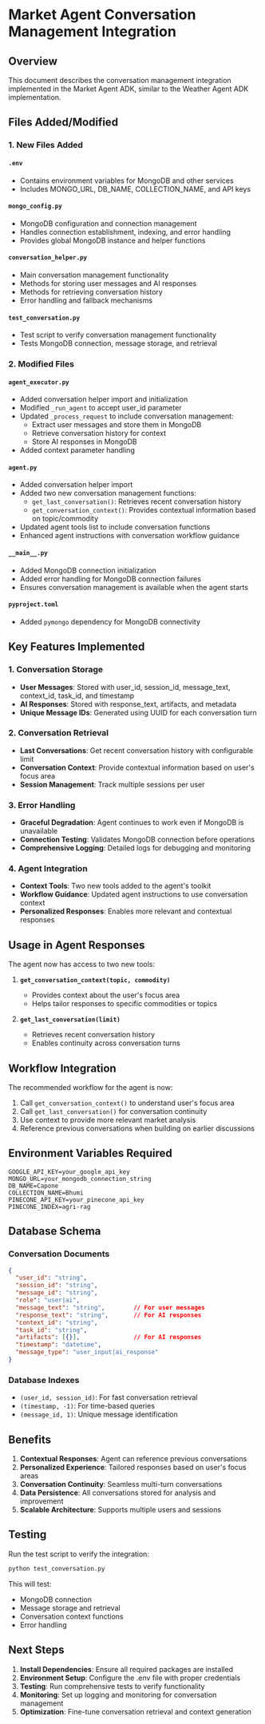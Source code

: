 # Market Agent Conversation Management Integration

## Overview

This document describes the conversation management integration implemented in the Market Agent ADK, similar to the Weather Agent ADK implementation.

## Files Added/Modified

### 1. New Files Added

#### `.env`
- Contains environment variables for MongoDB and other services
- Includes MONGO_URL, DB_NAME, COLLECTION_NAME, and API keys

#### `mongo_config.py`
- MongoDB configuration and connection management
- Handles connection establishment, indexing, and error handling
- Provides global MongoDB instance and helper functions

#### `conversation_helper.py`
- Main conversation management functionality
- Methods for storing user messages and AI responses
- Methods for retrieving conversation history
- Error handling and fallback mechanisms

#### `test_conversation.py`
- Test script to verify conversation management functionality
- Tests MongoDB connection, message storage, and retrieval

### 2. Modified Files

#### `agent_executor.py`
- Added conversation helper import and initialization
- Modified `_run_agent` to accept user_id parameter
- Updated `_process_request` to include conversation management:
  - Extract user messages and store them in MongoDB
  - Retrieve conversation history for context
  - Store AI responses in MongoDB
- Added context parameter handling

#### `agent.py`
- Added conversation helper import
- Added two new conversation management functions:
  - `get_last_conversation()`: Retrieves recent conversation history
  - `get_conversation_context()`: Provides contextual information based on topic/commodity
- Updated agent tools list to include conversation functions
- Enhanced agent instructions with conversation workflow guidance

#### `__main__.py`
- Added MongoDB connection initialization
- Added error handling for MongoDB connection failures
- Ensures conversation management is available when the agent starts

#### `pyproject.toml`
- Added `pymongo` dependency for MongoDB connectivity

## Key Features Implemented

### 1. Conversation Storage
- **User Messages**: Stored with user_id, session_id, message_text, context_id, task_id, and timestamp
- **AI Responses**: Stored with response_text, artifacts, and metadata
- **Unique Message IDs**: Generated using UUID for each conversation turn

### 2. Conversation Retrieval
- **Last Conversations**: Get recent conversation history with configurable limit
- **Conversation Context**: Provide contextual information based on user's focus area
- **Session Management**: Track multiple sessions per user

### 3. Error Handling
- **Graceful Degradation**: Agent continues to work even if MongoDB is unavailable
- **Connection Testing**: Validates MongoDB connection before operations
- **Comprehensive Logging**: Detailed logs for debugging and monitoring

### 4. Agent Integration
- **Context Tools**: Two new tools added to the agent's toolkit
- **Workflow Guidance**: Updated agent instructions to use conversation context
- **Personalized Responses**: Enables more relevant and contextual responses

## Usage in Agent Responses

The agent now has access to two new tools:

1. **`get_conversation_context(topic, commodity)`**
   - Provides context about the user's focus area
   - Helps tailor responses to specific commodities or topics

2. **`get_last_conversation(limit)`**
   - Retrieves recent conversation history
   - Enables continuity across conversation turns

## Workflow Integration

The recommended workflow for the agent is now:

1. Call `get_conversation_context()` to understand user's focus area
2. Call `get_last_conversation()` for conversation continuity
3. Use context to provide more relevant market analysis
4. Reference previous conversations when building on earlier discussions

## Environment Variables Required

```env
GOOGLE_API_KEY=your_google_api_key
MONGO_URL=your_mongodb_connection_string
DB_NAME=Capone
COLLECTION_NAME=Bhumi
PINECONE_API_KEY=your_pinecone_api_key
PINECONE_INDEX=agri-rag
```

## Database Schema

### Conversation Documents
```json
{
  "user_id": "string",
  "session_id": "string", 
  "message_id": "string",
  "role": "user|ai",
  "message_text": "string",        // For user messages
  "response_text": "string",       // For AI responses
  "context_id": "string",
  "task_id": "string",
  "artifacts": [{}],               // For AI responses
  "timestamp": "datetime",
  "message_type": "user_input|ai_response"
}
```

### Database Indexes
- `(user_id, session_id)`: For fast conversation retrieval
- `(timestamp, -1)`: For time-based queries
- `(message_id, 1)`: Unique message identification

## Benefits

1. **Contextual Responses**: Agent can reference previous conversations
2. **Personalized Experience**: Tailored responses based on user's focus areas
3. **Conversation Continuity**: Seamless multi-turn conversations
4. **Data Persistence**: All conversations stored for analysis and improvement
5. **Scalable Architecture**: Supports multiple users and sessions

## Testing

Run the test script to verify the integration:

```bash
python test_conversation.py
```

This will test:
- MongoDB connection
- Message storage and retrieval
- Conversation context functions
- Error handling

## Next Steps

1. **Install Dependencies**: Ensure all required packages are installed
2. **Environment Setup**: Configure the .env file with proper credentials
3. **Testing**: Run comprehensive tests to verify functionality
4. **Monitoring**: Set up logging and monitoring for conversation management
5. **Optimization**: Fine-tune conversation retrieval and context generation
